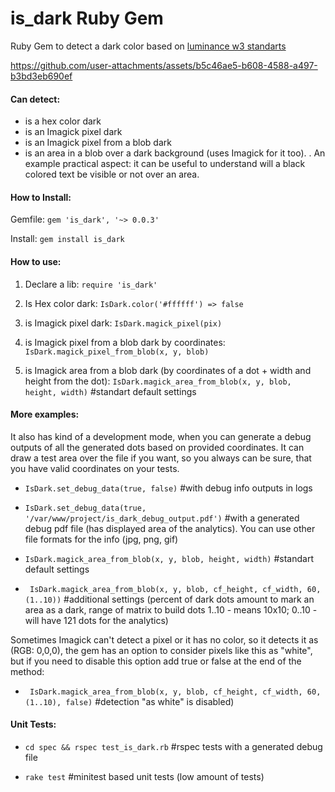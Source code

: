 # is_dark Ruby Gem
Ruby Gem to detect a dark color based on [luminance w3 standarts]( https://www.w3.org/TR/WCAG20/#relativeluminancedef "luminance w3 standarts") 

https://github.com/user-attachments/assets/b5c46ae5-b608-4588-a497-b3bd3eb690ef

#### Can detect: 
* is a hex color dark
* is an Imagick pixel dark
* is an Imagick pixel from a blob dark
*  is an area in a blob over a dark background (uses Imagick for it too).
.
An example practical aspect: it can be useful to understand will a black colored text be visible or not over an area.

#### How to Install:

Gemfile: 
`gem 'is_dark', '~> 0.0.3'`

Install: 
`gem install is_dark`

#### How to use:
1. Declare a lib:
`require 'is_dark'`

2. Is Hex color dark:
`IsDark.color('#ffffff') => false`

3. is Imagick pixel dark:
`IsDark.magick_pixel(pix)`

4. is Imagick pixel from a blob dark by coordinates:
`IsDark.magick_pixel_from_blob(x, y, blob)`

5. is Imagick area from a blob dark (by coordinates of a dot + width and height from the dot):
`IsDark.magick_area_from_blob(x, y, blob, height, width)` #standart default settings

#### More examples:
It also has kind of a development mode, when you can generate a debug outputs of all the generated dots based on provided coordinates. It can draw a test area over the file if you want, so you always can be sure, that you have valid coordinates on your tests.
- `IsDark.set_debug_data(true, false)` #with debug info outputs in logs

- `IsDark.set_debug_data(true, '/var/www/project/is_dark_debug_output.pdf')` #with a generated debug  pdf file (has displayed area of the analytics). You can use other file formats for the info (jpg, png, gif)

- `IsDark.magick_area_from_blob(x, y, blob, height, width)` #standart default settings

-   ` IsDark.magick_area_from_blob(x, y, blob, cf_height, cf_width, 60, (1..10))` #additional settings (percent of dark dots amount to mark an area as a dark, range of matrix to build dots 1..10 - means 10x10; 0..10 - will have 121 dots for the analytics)

Sometimes Imagick can't detect a pixel or it has no color, so it detects it as (RGB: 0,0,0), the gem has an option to consider pixels like this as "white", but if you need to disable this option add true or false at the end of the method:

-  ` IsDark.magick_area_from_blob(x, y, blob, cf_height, cf_width, 60, (1..10), false)` #detection "as white" is disabled)

#### Unit Tests:

- `cd spec && rspec test_is_dark.rb` #rspec tests with a generated debug file

- `rake test` #minitest based unit tests (low amount of tests)
